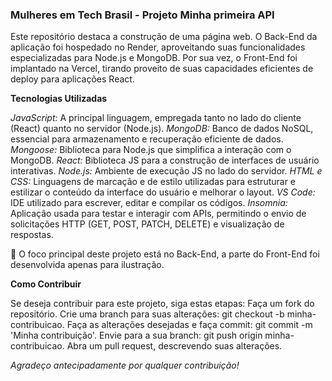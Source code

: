 
### Mulheres em Tech Brasil - Projeto Minha primeira API 

Este repositório destaca a construção de uma página web. O Back-End da aplicação foi hospedado no Render, aproveitando suas funcionalidades especializadas para Node.js e MongoDB. Por sua vez, o Front-End foi implantado na Vercel, tirando proveito de suas capacidades eficientes de deploy para aplicações React.

**Tecnologias Utilizadas**

*JavaScript:* A principal linguagem, empregada tanto no lado do cliente (React) quanto no servidor (Node.js).
*MongoDB:* Banco de dados NoSQL, essencial para armazenamento e recuperação eficiente de dados.
*Mongoose:* Biblioteca para Node.js que simplifica a interação com o MongoDB.
*React:* Biblioteca JS para a construção de interfaces de usuário interativas.
*Node.js:* Ambiente de execução JS no lado do servidor.
*HTML e CSS:* Linguagens de marcação e de estilo utilizadas para estruturar e estilizar o conteúdo da interface do usuário e melhorar o layout.
*VS Code:* IDE utilizado para escrever, editar e compilar os códigos.
*Insomnia:* Aplicação usada para testar e interagir com APIs, permitindo o envio de solicitações HTTP (GET, POST, PATCH, DELETE) e visualização de respostas.

📌 O foco principal deste projeto está no Back-End, a parte do Front-End foi desenvolvida apenas para ilustração.

**Como Contribuir**

Se deseja contribuir para este projeto, siga estas etapas:
Faça um fork do repositório.
Crie uma branch para suas alterações: git checkout -b minha-contribuicao.
Faça as alterações desejadas e faça commit: git commit -m 'Minha contribuição'.
Envie para a sua branch: git push origin minha-contribuicao.
Abra um pull request, descrevendo suas alterações.


*Agradeço antecipadamente por qualquer contribuição!*
